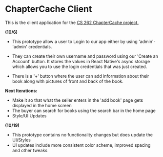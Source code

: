 # ChapterCache Client

This is the client application for the [CS 262 ChapterCache project.](https://github.com/calvin-cs262-fall2023-teamG/Project)


**(10/6)**
- This prototype allow a user to Login to our app either by using 'admin'- 'admin' credentials.

- They can create their own username and password using our 'Create an Account' button. It stores the values in React Native's async storage which allows you to use the login credentials that was just created.
- There is a '+' button where the user can add information about their book along with pictures of front and back of the book.


**Next Iterations:**
- Make it so that what the seller enters in the 'add book' page gets displayed in the home screen
- The buyer can search for books using the search bar in the home page
- Style/UI Updates

**(10/19)**
- This prototype contains no functionality changes but does update the UI/Styles
- UI updates include more consistent color scheme, improved spacing and other tweaks

